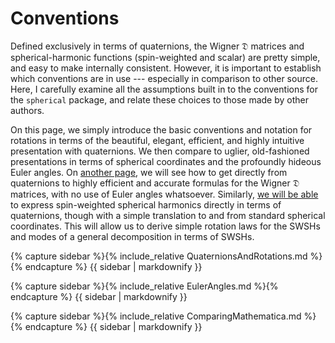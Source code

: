---
---

# Conventions

Defined exclusively in terms of quaternions, the Wigner $\mathfrak{D}$
matrices and spherical-harmonic functions (spin-weighted and scalar)
are pretty simple, and easy to make internally consistent.  However,
it is important to establish which conventions are in use ---
especially in comparison to other source.  Here, I carefully examine
all the assumptions built in to the conventions for the
`spherical` package, and relate these choices to those made
by other authors.

On this page, we simply introduce the basic conventions and notation
for rotations in terms of the beautiful, elegant, efficient, and
highly intuitive presentation with quaternions.  We then compare to
uglier, old-fashioned presentations in terms of spherical coordinates
and the profoundly hideous Euler angles.  On
[another page](WignerDMatrices.html), we will see how to get directly
from quaternions to highly efficient and accurate formulas for the
Wigner $\mathfrak{D}$ matrices, with no use of Euler angles
whatsoever.  Similarly, [we will be able](SWSHs.html) to express
spin-weighted spherical harmonics directly in terms of quaternions,
though with a simple translation to and from standard spherical
coordinates.  This will allow us to derive simple rotation laws for
the SWSHs and modes of a general decomposition in terms of SWSHs.

{% capture sidebar %}{% include_relative QuaternionsAndRotations.md %}{% endcapture %}
{{ sidebar | markdownify }}

{% capture sidebar %}{% include_relative EulerAngles.md %}{% endcapture %}
{{ sidebar | markdownify }}

{% capture sidebar %}{% include_relative ComparingMathematica.md %}{% endcapture %}
{{ sidebar | markdownify }}


